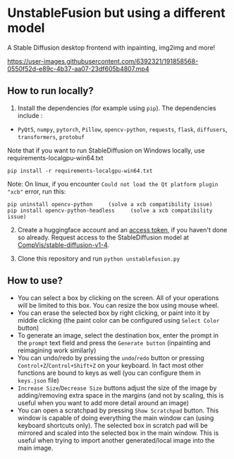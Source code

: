 # UnstableFusion but using a different model
A Stable Diffusion desktop frontend with inpainting, img2img and more!

https://user-images.githubusercontent.com/6392321/191858568-0550f52d-e89c-4b37-aa07-23df605b4807.mp4

## How to run locally?
1. Install the dependencies (for example using `pip`). The dependencies include :
* `PyQt5`, `numpy`, `pytorch`, `Pillow`, `opencv-python`, `requests`, `flask`, `diffusers`, `transformers`, `protobuf`

Note that if you want to run StableDiffusion on Windows locally, use requirements-localgpu-win64.txt
```
pip install -r requirements-localgpu-win64.txt
```

Note: On linux, if you encounter `Could not load the Qt platform plugin "xcb"` error, run this:
```
pip uninstall opencv-python     (solve a xcb compatibility issue)
pip install opencv-python-headless     (solve a xcb compatibility issue)
```

2. Create a huggingface account and an [access token](https://huggingface.co/settings/tokens), if you haven't done so already.
Request access to the StableDiffusion model at [CompVis/stable-diffusion-v1-4](https://huggingface.co/CompVis/stable-diffusion-v1-4).

3. Clone this repository and run `python unstablefusion.py`


## How to use?

* You can select a box by clicking on the screen. All of your operations will be limited to this box. You can resize the box using mouse wheel.
* You can erase the selected box by right clicking, or paint into it by middle clicking (the paint color can be configured using `Select Color` button)
* To generate an image, select the destination box, enter the prompt in the `prompt` text field and press the `Generate button` (inpainting and reimagining work similarly)
* You can undo/redo by pressing the `undo`/`redo` button or pressing `Control+Z`/`Control+Shift+Z` on your keyboard. In fact most other functions are bound to keys as well (you can configure them in `keys.json` file)
* `Increase Size`/`Decrease Size` buttons adjust the size of the image by adding/removing extra space in the margins (and not by scaling, this is useful when you want to add more detail around an image)
* You can open a scratchpad by pressing `Show Scratchpad` button. This window is capable of doing everything the main window can (using keyboard shortcuts only). The selected box in scratch pad will be mirrored and scaled into the selected box in the main window.
This is useful when trying to import another generated/local image into the main image.
